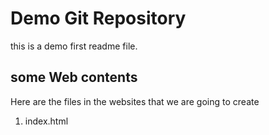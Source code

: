 # Demo Git Repository

this is a demo first readme file.

## some Web contents

Here are the files in the websites that we are going to create

1. index.html

